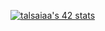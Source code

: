<a href="https://github.com/JaeSeoKim/badge42"><img src="https://badge42.vercel.app/api/v2/cld7ttomt00060fl597jwhh9v/stats?cursusId=21&coalitionId=153" alt="talsaiaa's 42 stats" /></a>
